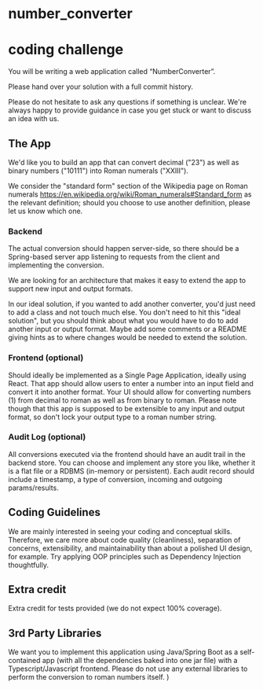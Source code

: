 # number_converter


# coding challenge

You will be writing a web application called “NumberConverter”.

Please hand over your solution with a full commit history.

Please do not hesitate to ask any questions if something is unclear. We're always happy to provide guidance in case you get stuck or want to discuss an idea with us.


## The App

We'd like you to build an app that can convert decimal ("23") as well as binary numbers ("10111") into Roman numerals ("XXIII").

We consider the "standard form" section of the Wikipedia page on Roman numerals https://en.wikipedia.org/wiki/Roman_numerals#Standard_form as the relevant definition; should you choose to use another definition, please let us know which one.

### Backend

The actual conversion should happen server-side, so there should be a Spring-based server app listening to requests from the client and implementing the conversion.

We are looking for an architecture that makes it easy to extend the app to support new input and output formats.

In our ideal solution, if you wanted to add another converter, you'd just need to add a class and not touch much else. You don't need to hit this "ideal solution", but you should think about what you would have to do to add another input or output format. Maybe add some comments or a README giving hints as to where changes would be needed to extend the solution.

### Frontend (optional)

Should ideally be implemented as a Single Page Application, ideally using React. That app should allow users to enter a number into an input field and convert it into another format. Your UI should allow for converting numbers (1) from decimal to roman as well as from binary to roman. Please note though that this app is supposed to be extensible to any input and output format, so don't lock your output type to a roman number string.

### Audit Log (optional)

All conversions executed via the frontend should have an audit trail in the backend store. You can choose and implement any store you like, whether it is a flat file or a RDBMS (in-memory or persistent). Each audit record should include a timestamp, a type of conversion, incoming and outgoing params/results.

## Coding Guidelines

We are mainly interested in seeing your coding and conceptual skills. Therefore, we care more about code quality (cleanliness), separation of concerns, extensibility, and maintainability than about a polished UI design, for example. Try applying OOP principles such as Dependency Injection thoughtfully.

## Extra credit

Extra credit for tests provided (we do not expect 100% coverage).

## 3rd Party Libraries

We want you to implement this application using Java/Spring Boot as a self-contained app (with all the dependencies baked into one jar file) with a Typescript/Javascript frontend. Please do not use any external libraries to perform the conversion to roman numbers itself. )
